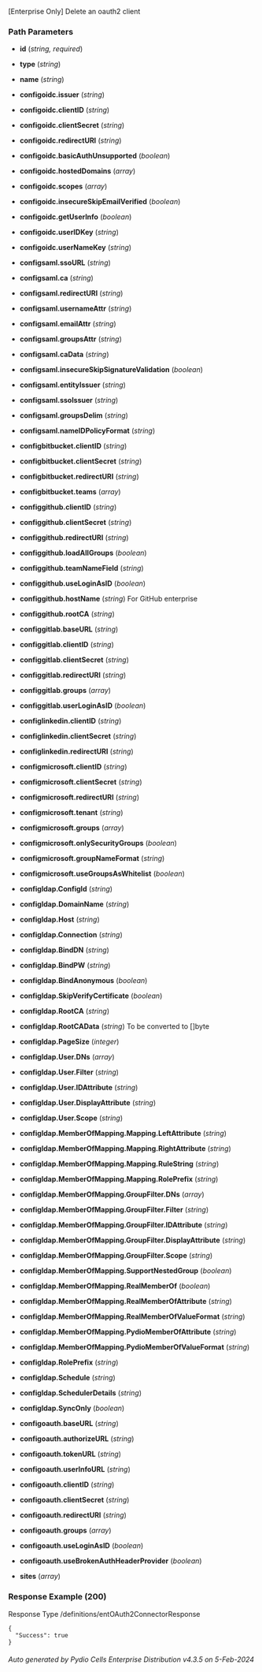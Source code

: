 






 
[Enterprise Only] Delete an oauth2 client  


### Path Parameters

 - **id** (_string, required_) 

 - **type** (_string_) 

 - **name** (_string_) 

 - **configoidc.issuer** (_string_) 

 - **configoidc.clientID** (_string_) 

 - **configoidc.clientSecret** (_string_) 

 - **configoidc.redirectURI** (_string_) 

 - **configoidc.basicAuthUnsupported** (_boolean_) 

 - **configoidc.hostedDomains** (_array_) 

 - **configoidc.scopes** (_array_) 

 - **configoidc.insecureSkipEmailVerified** (_boolean_) 

 - **configoidc.getUserInfo** (_boolean_) 

 - **configoidc.userIDKey** (_string_) 

 - **configoidc.userNameKey** (_string_) 

 - **configsaml.ssoURL** (_string_) 

 - **configsaml.ca** (_string_) 

 - **configsaml.redirectURI** (_string_) 

 - **configsaml.usernameAttr** (_string_) 

 - **configsaml.emailAttr** (_string_) 

 - **configsaml.groupsAttr** (_string_) 

 - **configsaml.caData** (_string_) 

 - **configsaml.insecureSkipSignatureValidation** (_boolean_) 

 - **configsaml.entityIssuer** (_string_) 

 - **configsaml.ssoIssuer** (_string_) 

 - **configsaml.groupsDelim** (_string_) 

 - **configsaml.nameIDPolicyFormat** (_string_) 

 - **configbitbucket.clientID** (_string_) 

 - **configbitbucket.clientSecret** (_string_) 

 - **configbitbucket.redirectURI** (_string_) 

 - **configbitbucket.teams** (_array_) 

 - **configgithub.clientID** (_string_) 

 - **configgithub.clientSecret** (_string_) 

 - **configgithub.redirectURI** (_string_) 

 - **configgithub.loadAllGroups** (_boolean_) 

 - **configgithub.teamNameField** (_string_) 

 - **configgithub.useLoginAsID** (_boolean_) 

 - **configgithub.hostName** (_string_) For GitHub enterprise

 - **configgithub.rootCA** (_string_) 

 - **configgitlab.baseURL** (_string_) 

 - **configgitlab.clientID** (_string_) 

 - **configgitlab.clientSecret** (_string_) 

 - **configgitlab.redirectURI** (_string_) 

 - **configgitlab.groups** (_array_) 

 - **configgitlab.userLoginAsID** (_boolean_) 

 - **configlinkedin.clientID** (_string_) 

 - **configlinkedin.clientSecret** (_string_) 

 - **configlinkedin.redirectURI** (_string_) 

 - **configmicrosoft.clientID** (_string_) 

 - **configmicrosoft.clientSecret** (_string_) 

 - **configmicrosoft.redirectURI** (_string_) 

 - **configmicrosoft.tenant** (_string_) 

 - **configmicrosoft.groups** (_array_) 

 - **configmicrosoft.onlySecurityGroups** (_boolean_) 

 - **configmicrosoft.groupNameFormat** (_string_) 

 - **configmicrosoft.useGroupsAsWhitelist** (_boolean_) 

 - **configldap.ConfigId** (_string_) 

 - **configldap.DomainName** (_string_) 

 - **configldap.Host** (_string_) 

 - **configldap.Connection** (_string_) 

 - **configldap.BindDN** (_string_) 

 - **configldap.BindPW** (_string_) 

 - **configldap.BindAnonymous** (_boolean_) 

 - **configldap.SkipVerifyCertificate** (_boolean_) 

 - **configldap.RootCA** (_string_) 

 - **configldap.RootCAData** (_string_) To be converted to []byte

 - **configldap.PageSize** (_integer_) 

 - **configldap.User.DNs** (_array_) 

 - **configldap.User.Filter** (_string_) 

 - **configldap.User.IDAttribute** (_string_) 

 - **configldap.User.DisplayAttribute** (_string_) 

 - **configldap.User.Scope** (_string_) 

 - **configldap.MemberOfMapping.Mapping.LeftAttribute** (_string_) 

 - **configldap.MemberOfMapping.Mapping.RightAttribute** (_string_) 

 - **configldap.MemberOfMapping.Mapping.RuleString** (_string_) 

 - **configldap.MemberOfMapping.Mapping.RolePrefix** (_string_) 

 - **configldap.MemberOfMapping.GroupFilter.DNs** (_array_) 

 - **configldap.MemberOfMapping.GroupFilter.Filter** (_string_) 

 - **configldap.MemberOfMapping.GroupFilter.IDAttribute** (_string_) 

 - **configldap.MemberOfMapping.GroupFilter.DisplayAttribute** (_string_) 

 - **configldap.MemberOfMapping.GroupFilter.Scope** (_string_) 

 - **configldap.MemberOfMapping.SupportNestedGroup** (_boolean_) 

 - **configldap.MemberOfMapping.RealMemberOf** (_boolean_) 

 - **configldap.MemberOfMapping.RealMemberOfAttribute** (_string_) 

 - **configldap.MemberOfMapping.RealMemberOfValueFormat** (_string_) 

 - **configldap.MemberOfMapping.PydioMemberOfAttribute** (_string_) 

 - **configldap.MemberOfMapping.PydioMemberOfValueFormat** (_string_) 

 - **configldap.RolePrefix** (_string_) 

 - **configldap.Schedule** (_string_) 

 - **configldap.SchedulerDetails** (_string_) 

 - **configldap.SyncOnly** (_boolean_) 

 - **configoauth.baseURL** (_string_) 

 - **configoauth.authorizeURL** (_string_) 

 - **configoauth.tokenURL** (_string_) 

 - **configoauth.userInfoURL** (_string_) 

 - **configoauth.clientID** (_string_) 

 - **configoauth.clientSecret** (_string_) 

 - **configoauth.redirectURI** (_string_) 

 - **configoauth.groups** (_array_) 

 - **configoauth.useLoginAsID** (_boolean_) 

 - **configoauth.useBrokenAuthHeaderProvider** (_boolean_) 

 - **sites** (_array_) 




### Response Example (200)
Response Type /definitions/entOAuth2ConnectorResponse

```
{
  "Success": true
}
```




###### Auto generated by Pydio Cells Enterprise Distribution v4.3.5 on 5-Feb-2024
